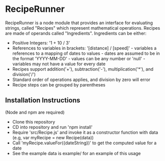 # RecipeRunner

RecipeRunner is a node module that provides an interface for evaluating strings, called "Recipes" which represent mathematical operations. 
Recipes are made of operands called "Ingredients".
Ingredients can be either:
  - Positive Integers: '1 + 10 / 3'
  - References to variables in brackets: '[distance] / [speed]'
        - variables a references to a mapping of dates to values
        - dates are assumed to be in the format 'YYYY-MM-DD'
        - values can be any number or 'null'
        - variables may not have a value for every date
  - Recipes support addition('+'), subtraction('-'), multiplication('*'), and division('/')
  - Standard order of operations applies, and division by zero will error
  - Recipe steps can be grouped by parentheses
  
  ## Installation Instructions
  (Node and npm are required)
  
  - Clone this repository
  - CD into repository and run 'npm install'
  - Require 'src/Recipe.js' and invoke it as a constructor function with data (e.g, var myRecipe = new Recipe(data))
  - Call 'myRecipe.valueFor({dateString})' to get the computed value for a date
  - See the example data is example/ for an example of this usage
  
  
  
  

